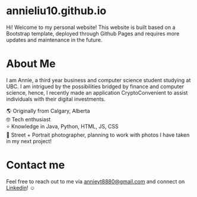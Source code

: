 # annieliu10.github.io

Hi! Welcome to my personal website! This website is built based on a Bootstrap template, deployed through Github Pages and requires more updates and maintenance in the future.


# About Me
I am Annie, a third year business and computer science student studying at UBC. I am intrigued by the possibilities bridged by finance and computer science, hence, I recently made an application CryptoConvenient to assist individuals with their digital investments. 

🌎 Originally from Calgary, Alberta<br />
🤓 Tech enthusiast<br />
⭐️ Knowledge in Java, Python, HTML, JS, CSS<br />
📸 Street + Portrait photographer, planning to work with photos I have taken in my next project! 


# Contact me
Feel free to reach out to me via annieyt8880@gmail.com and connect on [Linkedin](https://www.linkedin.com/in/annie-liu-055b44195/)! ☺️






